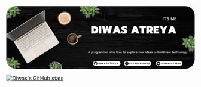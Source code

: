 
<!-- <h1 align="center">Hello, world! <img src="https://user-images.githubusercontent.com/1303154/88677602-1635ba80-d120-11ea-84d8-d263ba5fc3c0.gif" width="25"></h1> -->
<img src="a_diwasbanner.png" style="border-radius:25px">


<!-- <p align="center"> <img src="https://komarev.com/ghpvc/?username=diwasatreya&label=Profile%20views&color=0e75b6&style=flat" alt="diwasatreya" /> </p> -->

[![Diwas's GitHub stats](https://github-readme-stats.vercel.app/api?username=diwasatreya&show_icons=true&theme=dark)](https://github.com/diwasatreya) 
